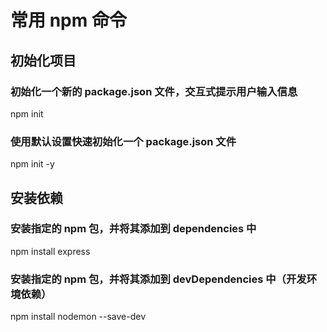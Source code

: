 # 常用 npm 命令

## 初始化项目

### 初始化一个新的 package.json 文件，交互式提示用户输入信息

npm init

### 使用默认设置快速初始化一个 package.json 文件
npm init -y


## 安装依赖

### 安装指定的 npm 包，并将其添加到 dependencies 中

npm install express

### 安装指定的 npm 包，并将其添加到 devDependencies 中（开发环境依赖）

npm install nodemon --save-dev
